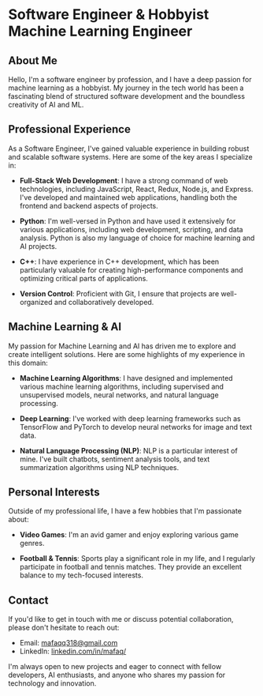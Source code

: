 # Software Engineer & Hobbyist Machine Learning Engineer

## About Me

Hello, I'm a software engineer by profession, and I have a deep passion for machine learning as a hobbyist. My journey in the tech world has been a fascinating blend of structured software development and the boundless creativity of AI and ML.

## Professional Experience

As a Software Engineer, I've gained valuable experience in building robust and scalable software systems. Here are some of the key areas I specialize in:

- **Full-Stack Web Development**: I have a strong command of web technologies, including JavaScript, React, Redux, Node.js, and Express. I've developed and maintained web applications, handling both the frontend and backend aspects of projects.

- **Python**: I'm well-versed in Python and have used it extensively for various applications, including web development, scripting, and data analysis. Python is also my language of choice for machine learning and AI projects.

- **C++**: I have experience in C++ development, which has been particularly valuable for creating high-performance components and optimizing critical parts of applications.

- **Version Control**: Proficient with Git, I ensure that projects are well-organized and collaboratively developed.

## Machine Learning & AI

My passion for Machine Learning and AI has driven me to explore and create intelligent solutions. Here are some highlights of my experience in this domain:

- **Machine Learning Algorithms**: I have designed and implemented various machine learning algorithms, including supervised and unsupervised models, neural networks, and natural language processing.

- **Deep Learning**: I've worked with deep learning frameworks such as TensorFlow and PyTorch to develop neural networks for image and text data.

- **Natural Language Processing (NLP)**: NLP is a particular interest of mine. I've built chatbots, sentiment analysis tools, and text summarization algorithms using NLP techniques.

## Personal Interests

Outside of my professional life, I have a few hobbies that I'm passionate about:

- **Video Games**: I'm an avid gamer and enjoy exploring various game genres.

- **Football & Tennis**: Sports play a significant role in my life, and I regularly participate in football and tennis matches. They provide an excellent balance to my tech-focused interests.

## Contact

If you'd like to get in touch with me or discuss potential collaboration, please don't hesitate to reach out:

- Email: [mafaqq318@gmail.com](mailto:mafaqq318@gmail.com)
- LinkedIn: [linkedin.com/in/mafaq/](https://www.linkedin.com/in/mafaq/)

I'm always open to new projects and eager to connect with fellow developers, AI enthusiasts, and anyone who shares my passion for technology and innovation.
